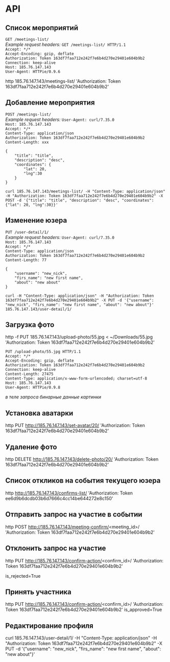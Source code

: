 API
====
Список мероприятий
--------------------
`GET /meetings-list/`<br/>
*Example request headers:*
`GET /meetings-list/ HTTP/1.1`<br/>
`Accept: */*`<br/>
`Accept-Encoding: gzip, deflate`<br/>
`Authorization: Token 163df7faa712e242f7e6b4d270e29401e604b9b2`<br/>
`Connection: keep-alive`<br/>
`Host: 185.76.147.143`<br/>
`User-Agent: HTTPie/0.9.6`<br/>

http 185.76.147.143/meetings-list/ 'Authorization: Token 163df7faa712e242f7e6b4d270e29401e604b9b2'


Добавление мероприятия
-----------------------
`POST /meetings-list/`<br/>
*Example request headers:*
`User-Agent: curl/7.35.0`<br/>
`Host: 185.76.147.143`<br/>
`Accept: */*`<br/>
`Content-Type: application/json`<br/>
`Authorization: Token 163df7faa712e242f7e6b4d270e29401e604b9b2`<br/>
`Content-Length: xxx`<br/>

```
{
    "title": "title",
    "description": "desc",
    "coordinates": {
        "lat": 20,
        "lng":30
    }
}
```
`curl 185.76.147.143/meetings-list/ -H "Content-Type: application/json" -H "Authorization: Token 163df7faa712e242f7e6b4d270e29401e604b9b2" -X POST -d '{"title": "title", "description": "desc", "coordinates": {"lat": 20, "lng":30}}'`

Изменение юзера
----------------
`PUT /user-detail/1/`<br/>
*Example request headers:*
`User-Agent: curl/7.35.0`<br/>
`Host: 185.76.147.143`<br/>
`Accept: */*`<br/>
`Content-Type: application/json`<br/>
`Authorization: Token 163df7faa712e242f7e6b4d270e29401e604b9b2`<br/>
`Content-Length: 77`<br/>

```
{
    "username": "new_nick",
    "firs_name": "new first name",
    "about": "new about"
}
```

`curl -H "Content-Type: application/json" -H "Authorization: Token 163df7faa712e242f7e6b4d270e29401e604b9b2" -X PUT -d '{"username": "new_nick", "firs_name": "new first name", "about": "new about"}' 185.76.147.143/user-detail/1/`


Загрузка фото
-------------

http -f PUT 185.76.147.143/upload-photo/55.jpg  <  ~/Downloads/55.jpg 'Authorization: Token 163df7faa712e242f7e6b4d270e29401e604b9b2'

`PUT /upload-photo/55.jpg HTTP/1.1`<br/>
`Accept: */*`<br/>
`Accept-Encoding: gzip, deflate`<br/>
`Authorization: Token 163df7faa712e242f7e6b4d270e29401e604b9b2`<br/>
`Connection: keep-alive`<br/>
`Content-Length: 27475`<br/>
`Content-Type: application/x-www-form-urlencoded; charset=utf-8`<br/>
`Host: 185.76.147.143`<br/>
`User-Agent: HTTPie/0.9.8`<br/>

*в теле запроса бинарные данные картинки*


Установка аватарки
-------------------
http PUT http://185.76.147.143/set-avatar/20/ 'Authorization: Token 163df7faa712e242f7e6b4d270e29401e604b9b2'


Удаление фото
-------------------
http DELETE http://185.76.147.143/delete-photo/20/ 'Authorization: Token 163df7faa712e242f7e6b4d270e29401e604b9b2'


Список откликов на события текущего юзера
-----------------------------------------
http http://185.76.147.143/confirms-list/   'Authorization: Token ee6d9b6dcdb03b6d7666c4cc14be644272e8c150'

Отправить запрос на участие в событии
-------------------------------------
http POST http://185.76.147.143/meeting-confirm/<meeting_id>/   'Authorization: Token 163df7faa712e242f7e6b4d270e29401e604b9b2'


Отклонить запрос на участие
---------------------------
http PUT http://185.76.147.143/confirm-action/<confirm_id>/   'Authorization: Token 163df7faa712e242f7e6b4d270e29401e604b9b2'

is_rejected=True

Принять участника
-------------------
http PUT http://185.76.147.143/confirm-action/<confirm_id>/   'Authorization: Token 163df7faa712e242f7e6b4d270e29401e604b9b2'
is_approved=True


Редактирование профиля
----------------------
curl 185.76.147.143/user-detail/1/ -H "Content-Type: application/json" -H "Authorization: Token 163df7faa712e242f7e6b4d270e29401e604b9b2" -X PUT -d '{"username": "new_nick", "firs_name": "new first name", "about": "new about"}'
